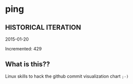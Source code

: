 # ping

## HISTORICAL ITERATION
2015-01-20

Incremented: 429

## What is this?? 
Linux skills to hack the github commit visualization chart `;-)`
